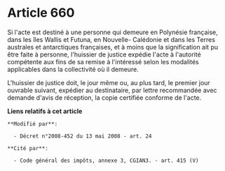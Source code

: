 # Article 660

Si l'acte est destiné à une personne qui demeure en Polynésie française, dans les îles Wallis et Futuna, en Nouvelle-
Calédonie et dans les Terres australes et antarctiques françaises, et à moins que la signification ait pu être faite à
personne, l'huissier de justice expédie l'acte à l'autorité compétente aux fins de sa remise à l'intéressé selon les
modalités applicables dans la collectivité où il demeure. 

L'huissier de justice doit, le jour même ou, au plus tard, le premier jour ouvrable suivant, expédier au destinataire, par
lettre recommandée avec demande d'avis de réception, la copie certifiée conforme de l'acte.

**Liens relatifs à cet article**

	**Modifié par**:

	  - Décret n°2008-452 du 13 mai 2008 - art. 24

	**Cité par**:

	  - Code général des impôts, annexe 3, CGIAN3. - art. 415 (V)

